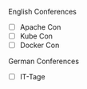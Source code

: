 English Conferences

- [ ] Apache Con
- [ ] Kube Con
- [ ] Docker Con

German Conferences

- [ ] IT-Tage
